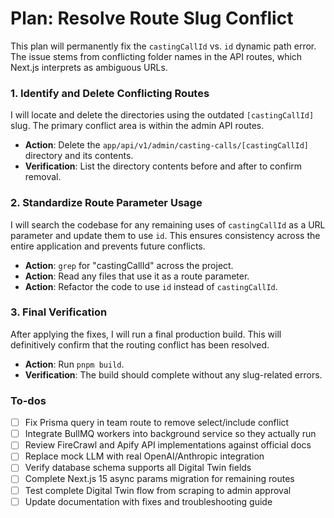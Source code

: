 <!-- 57589022-7e42-4a61-9960-4a021c921264 c2b2cbfc-8f3e-4d5d-8746-dec9495b7b8d -->
# Plan: Resolve Route Slug Conflict

This plan will permanently fix the `castingCallId` vs. `id` dynamic path error. The issue stems from conflicting folder names in the API routes, which Next.js interprets as ambiguous URLs.

### 1. Identify and Delete Conflicting Routes

I will locate and delete the directories using the outdated `[castingCallId]` slug. The primary conflict area is within the admin API routes.

- **Action**: Delete the `app/api/v1/admin/casting-calls/[castingCallId]` directory and its contents.
- **Verification**: List the directory contents before and after to confirm removal.

### 2. Standardize Route Parameter Usage

I will search the codebase for any remaining uses of `castingCallId` as a URL parameter and update them to use `id`. This ensures consistency across the entire application and prevents future conflicts.

- **Action**: `grep` for "castingCallId" across the project.
- **Action**: Read any files that use it as a route parameter.
- **Action**: Refactor the code to use `id` instead of `castingCallId`.

### 3. Final Verification

After applying the fixes, I will run a final production build. This will definitively confirm that the routing conflict has been resolved.

- **Action**: Run `pnpm build`.
- **Verification**: The build should complete without any slug-related errors.


### To-dos

- [ ] Fix Prisma query in team route to remove select/include conflict
- [ ] Integrate BullMQ workers into background service so they actually run
- [ ] Review FireCrawl and Apify API implementations against official docs
- [ ] Replace mock LLM with real OpenAI/Anthropic integration
- [ ] Verify database schema supports all Digital Twin fields
- [ ] Complete Next.js 15 async params migration for remaining routes
- [ ] Test complete Digital Twin flow from scraping to admin approval
- [ ] Update documentation with fixes and troubleshooting guide